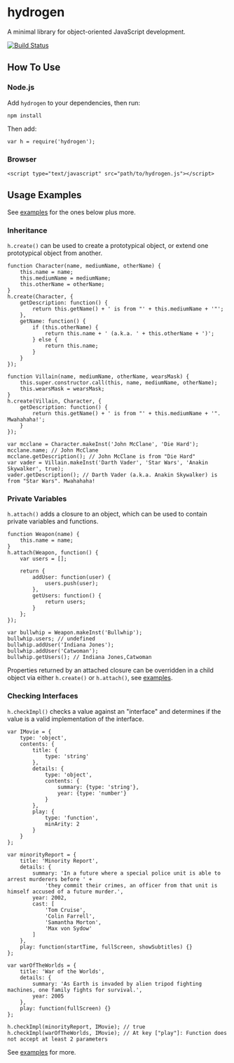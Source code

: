 # hydrogen

A minimal library for object-oriented JavaScript development.

[![Build Status](https://travis-ci.org/pixelsandbytes/hydrogen.png?branch=master)](https://travis-ci.org/pixelsandbytes/hydrogen)

## How To Use

### Node.js

Add `hydrogen` to your dependencies, then run:

    npm install

Then add:

    var h = require('hydrogen');

### Browser

    <script type="text/javascript" src="path/to/hydrogen.js"></script>

## Usage Examples
See [examples][examples-link] for the ones below plus more.

### Inheritance
`h.create()` can be used to create a prototypical object, or extend one prototypical object from another.

    function Character(name, mediumName, otherName) {
        this.name = name;
        this.mediumName = mediumName;
        this.otherName = otherName;
    }
    h.create(Character, {
        getDescription: function() {
            return this.getName() + ' is from "' + this.mediumName + '"';
        },
        getName: function() {
            if (this.otherName) {
                return this.name + ' (a.k.a. ' + this.otherName + ')';
            } else {
                return this.name;
            }
        }
    });

    function Villain(name, mediumName, otherName, wearsMask) {
        this.super.constructor.call(this, name, mediumName, otherName);
        this.wearsMask = wearsMask;
    }
    h.create(Villain, Character, {
        getDescription: function() {
            return this.getName() + ' is from "' + this.mediumName + '". Mwahahaha!';
        }
    });

    var mcclane = Character.makeInst('John McClane', 'Die Hard');
    mcclane.name; // John McClane
    mcclane.getDescription(); // John McClane is from "Die Hard"
    var vader = Villain.makeInst('Darth Vader', 'Star Wars', 'Anakin Skywalker', true);
    vader.getDescription(); // Darth Vader (a.k.a. Anakin Skywalker) is from "Star Wars". Mwahahaha!

### Private Variables
`h.attach()` adds a closure to an object, which can be used to contain private variables and functions.

    function Weapon(name) {
        this.name = name;
    }
    h.attach(Weapon, function() {
        var users = [];

        return {
            addUser: function(user) {
                users.push(user);
            },
            getUsers: function() {
                return users;
            }
        };
    });

    var bullwhip = Weapon.makeInst('Bullwhip');
    bullwhip.users; // undefined
    bullwhip.addUser('Indiana Jones');
    bullwhip.addUser('Catwoman');
    bullwhip.getUsers(); // Indiana Jones,Catwoman

Properties returned by an attached closure can be overridden in a child object via either `h.create()` or `h.attach()`, see [examples][examples-link].

### Checking Interfaces
`h.checkImpl()` checks a value against an "interface" and determines if the value is a valid implementation of the interface.

    var IMovie = {
        type: 'object',
        contents: {
            title: {
                type: 'string'
            },
            details: {
                type: 'object',
                contents: {
                    summary: {type: 'string'},
                    year: {type: 'number'}
                }
            },
            play: {
                type: 'function',
                minArity: 2
            }
        }
    };

    var minorityReport = {
        title: 'Minority Report',
        details: {
            summary: 'In a future where a special police unit is able to arrest murderers before ' +
                'they commit their crimes, an officer from that unit is himself accused of a future murder.',
            year: 2002,
            cast: [
                'Tom Cruise',
                'Colin Farrell',
                'Samantha Morton',
                'Max von Sydow'
            ]
        },
        play: function(startTime, fullScreen, showSubtitles) {}
    };

    var warOfTheWorlds = {
        title: 'War of the Worlds',
        details: {
            summary: 'As Earth is invaded by alien tripod fighting machines, one family fights for survival.',
            year: 2005
        },
        play: function(fullScreen) {}
    };

    h.checkImpl(minorityReport, IMovie); // true
    h.checkImpl(warOfTheWorlds, IMovie); // At key ["play"]: Function does not accept at least 2 parameters

See [examples][examples-link] for more.

[examples-link]: examples/index.html